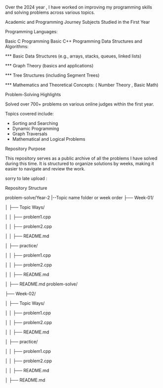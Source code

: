 Over the 2024 year , I have worked on improving my programming skills and solving problems across various topics.

Academic and Programming Journey Subjects Studied in the First Year

Programming Languages:

Basic C Programming Basic C++ Programming Data Structures and Algorithms:


*** Basic Data Structures (e.g., arrays, stacks, queues, linked lists)

*** Graph Theory (basics and applications)

*** Tree Structures (including Segment Trees)

*** Mathematics and Theoretical Concepts: (  Number Theory , Basic Math)
                                
Problem-Solving Highlights

Solved over 700+ problems on various online judges within the first year.

Topics covered include:

* Sorting and Searching
*  Dynamic Programming
* Graph Traversals
* Mathematical and Logical Problems

Repository Purpose

This repository serves as a public archive of all the problems I have solved during this time. 
It is structured to organize solutions by  weeks, making it easier to navigate and review the work.

sorry to late upload : 

Repository Structure

problem-solve/Year-2
|--Topic name folder or week order
├── Week-01/

│   ├── Topic Ways/

 │   │   ├── problem1.cpp

 │   │   ├── problem2.cpp

 │   │   ├── README.md

│   ├── practice/

 │   │   ├── problem1.cpp

 │   │   ├── problem2.cpp

 │   │   ├── README.md

│   ├── README.md
problem-solve/

├── Week-02/

│   ├── Topic Ways/

 │   │   ├── problem1.cpp

 │   │   ├── problem2.cpp

 │   │   ├── README.md

│   ├── practice/

 │   │   ├── problem1.cpp

 │   │   ├── problem2.cpp

 │   │   ├── README.md

│   ├── README.md